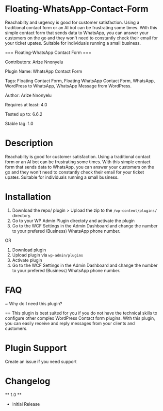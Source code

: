 # Floating-WhatsApp-Contact-Form
Reachablity and urgency is good for customer satisfaction. Using a traditional contact form or an AI bot can be frustrating some times. With this simple contact form that sends data to WhatsApp, you can answer your customers on the go and they won't need to constantly check their email for your ticket upates. Suitable for individuals running a small business.

=== Floating-WhatsApp Contact Form ===

Contributors: Arize	Nnonyelu

Plugin Name: WhatsApp Contact Form

Tags: Floating Contact Form, Floating WhatsApp Contact Form, WhatsApp, WordPress to WhatsApp, WhatsApp Message from WordPress.

Author: Arize Nnonyelu

Requires at least: 4.0

Tested up to: 6.6.2

Stable tag: 1.0


# Description

Reachablity is good for customer satisfaction. Using a traditional contact form or an AI bot can be frustrating some times. With this simple contact form that sends data to WhatsApp, you can answer your customers on the go and they won't need to constantly check their email for your ticket upates. Suitable for individuals running a small business.

# Installation 

1. Download the repo/ plugin > Upload the zip to the `/wp-content/plugins/` directory.
2. Go to your WP Admin Plugin directoty and activate the plugin
3. Go to the WCF Settings in the Admin Dashboard and change the number to your prefered (Business) WhatsApp phone number. 

OR 

1. Download plugin
2. Upload plugin via `wp-admin/plugins`
3. Activate plugin
4. Go to the WCF Settings in the Admin Dashboard and change the number to your prefered (Business) WhatsApp phone number.

# FAQ

~ Why do I need this plugin?

== This plugin is best suited for you if you do not have the technical skills to configure other complex WordPress Contact form plugins. With this plugin, you can easily receive and reply messages from your clients and customers.


# Plugin Support

Create an issue if you need support

# Changelog 

** 1.0 **
* Initial Release
